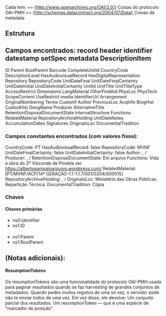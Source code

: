 Cada <record> tem:
    <ns0> == {http://www.openarchives.org/OAI/2.0/}  Coisas do protocolo OAI-PMH
    <ns1> == {http://schemas.datacontract.org/2004/07/Data}  Coisas da metadata

## Estrutura
Campos encontrados:
record
header
identifier
datestamp
setSpec
metadata
DescriptionItem
------
ID
Parent
RootParent
Barcode
CompleteUnitId
CountryCode
DescriptionLevel
HasAudiovisualRecord
HasDigitalRepresentation
Repository
RepositoryCode
UnitDateFinal
UnitDateFinalCertainty
UnitDateInitial
UnitDateInitialCertainty
UnitId
UnitTitle
UnitTitleType
AccessRestrict
Dimensions
LangMaterial
OtherFindAid
PhysLoc
PhysTech
ScopeContent
UseRestrict
media
IdentifierUrl
Arrangement
OriginalNumbering
Terms
Custom1
Author
PreviousLoc
AcqInfo
BiogHist
CustodHist
GeogName
Producer
AlternativeTitle
RetentionDisposalDocumentState
InternalStructure
Functions
RelatedMaterial
RepositoryArchivalHolding
UnitDateNotes
AccumulationDates
Signatures
OriginalsLoc
DocumentalTradition

### Campos constantes encontrados (com valores fixos):
CountryCode: PT
HasAudiovisualRecord: false
RepositoryCode: MVNF
UnitDateFinalCertainty: false
UnitDateInitialCertainty: false
Author: ,  /
Producer: ,  /
RetentionDisposalDocumentState: Em arquivo
Functions: Vida e obra do 2º Visconde de Pindela ver https://albertosampaioarquivo.wordpress.com/
RelatedMaterial: [PT/MVNF/ACP/14ª GERAÇÃO-1.1-1.1.7/001/0204/000015]
RepositoryArchivalHolding: ,  /
OriginalsLoc: Ministério das Obras Públicas. Repartição Técnica.
DocumentalTradition: Cópia

### Chaves 
#### Chaves primárias
- ns0:identifier
- ns1:ID
####
- ns1:Parent
- ns1:RootParent


## (Notas adicionais):
#### ResumptionTokens
Os resumptionTokens são uma funcionalidade do protocolo OAI-PMH usada para paginar resultados quando se faz harvesting de grandes conjuntos de metadados.
Quando pedes muitos registos de uma só vez, o servidor pode não te enviar todos de uma vez. Em vez disso, ele devolve:
    Um conjunto parcial dos resultados.
    Um resumptionToken — que é uma espécie de "marcador de posição".

